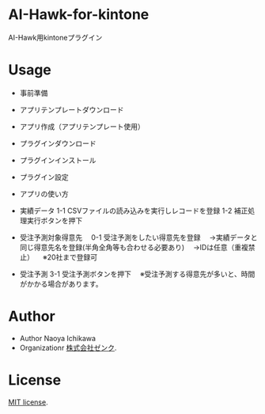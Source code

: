 # AI-Hawk-for-kintone
AI-Hawk用kintoneプラグイン

# Usage
- 事前準備
- アプリテンプレートダウンロード
- アプリ作成（アプリテンプレート使用）
- プラグインダウンロード
- プラグインインストール
- プラグイン設定
- アプリの使い方
- 実績データ
  1-1 CSVファイルの読み込みを実行しレコードを登録
  1-2 補正処理実行ボタンを押下

- 受注予測対象得意先
　0-1 受注予測をしたい得意先を登録
　→実績データと同じ得意先名を登録(半角全角等も合わせる必要あり)
　→IDは任意（重複禁止）
　※20社まで登録可

- 受注予測
  3-1 受注予測ボタンを押下
　※受注予測する得意先が多いと、時間がかかる場合があります。

# Author
- Author Naoya Ichikawa
- Organizationr [株式会社ゼンク](https://zenk.co.jp/).

# License
[MIT license](https://opensource.org/license/MIT).
